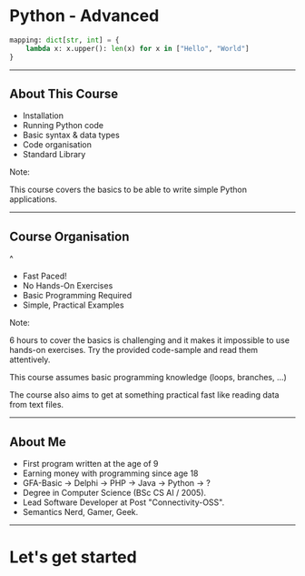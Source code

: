 # Python - Advanced

```python
mapping: dict[str, int] = {
    lambda x: x.upper(): len(x) for x in ["Hello", "World"]
}
```

---

## About This Course

- Installation
- Running Python code
- Basic syntax & data types
- Code organisation
- Standard Library

Note:

This course covers the basics to be able to write simple Python applications.

---

## Course Organisation

^

- Fast Paced!
- No Hands-On Exercises
- Basic Programming Required
- Simple, Practical Examples

Note:

6 hours to cover the basics is challenging and it makes it impossible to use
hands-on exercises. Try the provided code-sample and read them attentively.

This course assumes basic programming knowledge (loops, branches, ...)

The course also aims to get at something practical fast like reading data from
text files.

---

## About Me

- First program written at the age of 9
- Earning money with programming since age 18
- GFA-Basic → Delphi → PHP → Java → Python → ?
- Degree in Computer Science (BSc CS AI / 2005).
- Lead Software Developer at Post "Connectivity-OSS".
- Semantics Nerd, Gamer, Geek.

<!-- .element: style="font-size: 75%;" -->

---

# Let's get started
